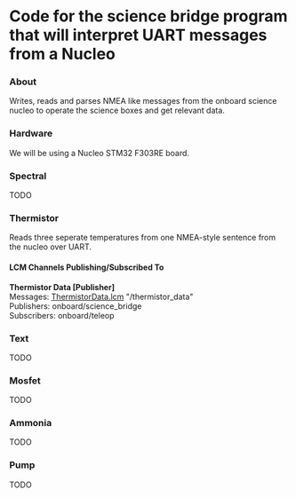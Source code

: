 Code for the science bridge program that will interpret UART messages from a Nucleo
======================================================================================
### About
Writes, reads and parses NMEA like messages from the onboard 
science nucleo to operate the science boxes and get relevant data.

### Hardware
We will be using a Nucleo STM32 F303RE board.

### Spectral
TODO

### Thermistor
Reads three seperate temperatures from one NMEA-style sentence from the nucleo over UART.

#### LCM Channels Publishing/Subscribed To
**Thermistor Data [Publisher]** \
Messages: [ThermistorData.lcm](https://github.com/cgiger00/mrover-workspace/blob/science-nucleo/rover_msgs/ThermistorData.lcm) "/thermistor_data" \
Publishers: onboard/science_bridge\
Subscribers: onboard/teleop

### Text
TODO

### Mosfet
TODO

### Ammonia
TODO

### Pump
TODO
